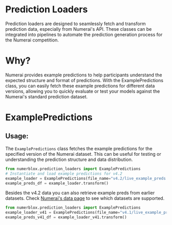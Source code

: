 # Prediction Loaders

Prediction loaders are designed to seamlessly fetch and transform prediction data, especially from Numerai's API. These classes can be integrated into pipelines to automate the prediction generation process for the Numerai competition.

# Why?
Numerai provides example predictions to help participants understand the expected structure and format of predictions. With the ExamplePredictions class, you can easily fetch these example predictions for different data versions, allowing you to quickly evaluate or test your models against the Numerai's standard prediction dataset.

# ExamplePredictions

## Usage:
The `ExamplePredictions` class fetches the example predictions for the specified version of the Numerai dataset. This can be useful for testing or understanding the prediction structure and data distribution.

```py
from numerblox.prediction_loaders import ExamplePredictions
# Instantiate and load example predictions for v4.2
example_loader = ExamplePredictions(file_name="v4.2/live_example_preds.parquet")
example_preds_df = example_loader.transform()
```

Besides the v4.2 data you can also retrieve example preds from earlier datasets. Check [Numerai's data page](https://numer.ai/data) to see which datasets are supported.

```py
from numerblox.prediction_loaders import ExamplePredictions
example_loader_v41 = ExamplePredictions(file_name="v4.1/live_example_preds.parquet")
example_preds_v41_df = example_loader_v41.transform()
```
